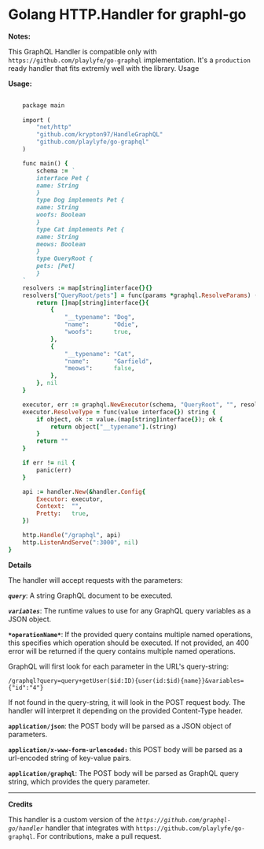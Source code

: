 # Golang HTTP.Handler for graphl-go

**Notes:**

This GraphQL Handler is compatible only with `https://github.com/playlyfe/go-graphql` implementation. 
It's a `production` ready handler that fits extremly well with the library. 
Usage

**Usage:**
``` ruby
	
	package main
	
	import (
	    "net/http"
	    "github.com/krypton97/HandleGraphQL"
	    "github.com/playlyfe/go-graphql"
	)

	func main() {
		schema := `
	    interface Pet {
		name: String
	    }
	    type Dog implements Pet {
		name: String
		woofs: Boolean
	    }
	    type Cat implements Pet {
		name: String
		meows: Boolean
	    }
	    type QueryRoot {
		pets: [Pet]
	    }
    `
	resolvers := map[string]interface{}{}
	resolvers["QueryRoot/pets"] = func(params *graphql.ResolveParams) (interface{}, error) {
		return []map[string]interface{}{
			{
				"__typename": "Dog",
				"name":       "Odie",
				"woofs":      true,
			},
			{
				"__typename": "Cat",
				"name":       "Garfield",
				"meows":      false,
			},
		}, nil
	}

	executor, err := graphql.NewExecutor(schema, "QueryRoot", "", resolvers)
	executor.ResolveType = func(value interface{}) string {
		if object, ok := value.(map[string]interface{}); ok {
			return object["__typename"].(string)
		}
		return ""
	}

	if err != nil {
		panic(err)
	}

	api := handler.New(&handler.Config{
		Executor: executor,
		Context:  "",
		Pretty:   true,
	})

	http.Handle("/graphql", api)
	http.ListenAndServe(":3000", nil)
}

```
**Details**

The handler will accept requests with the parameters:

***`query`***:    A string GraphQL document to be executed.

***`variables`***: The runtime values to use for any GraphQL query variables as a JSON object.

**`*operationName*`**: If the provided query contains multiple named operations, this specifies which operation should be executed. If not provided, an 400 error will be returned if the query contains multiple named operations.

GraphQL will first look for each parameter in the URL's query-string:

`/graphql?query=query+getUser($id:ID){user(id:$id){name}}&variables={"id":"4"}`

If not found in the query-string, it will look in the POST request body. The handler will interpret it depending on the provided Content-Type header.

**`application/json`**: the POST body will be parsed as a JSON object of parameters.

**`application/x-www-form-urlencoded:`** this POST body will be parsed as a url-encoded string of key-value pairs.

**`application/graphql`**: The POST body will be parsed as GraphQL query string, which provides the query parameter.


-----------------------------------------------------------------

**Credits**

This handler is a custom version of the *`https://github.com/graphql-go/handler`* handler that integrates with `https://github.com/playlyfe/go-graphql`.  For contributions, make a pull request.
